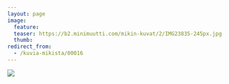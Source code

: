```yaml
---
layout: page
image:
  feature:
  teaser: https://b2.minimuutti.com/mikin-kuvat/2/IMG23835-245px.jpg
  thumb:
redirect_from:
  - /kuvia-mikista/00016
---
```


![](https://b2.minimuutti.com/mikin-kuvat/3/IMG23835-800px.jpg)
